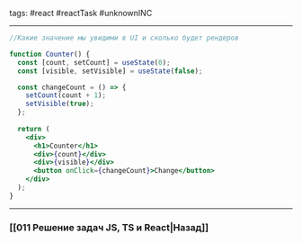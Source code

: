 tags: #react #reactTask #unknownINC 
____

```jsx
//Какие значение мы увидими в UI и сколько будет рендеров

function Counter() {
  const [count, setCount] = useState(0);
  const [visible, setVisible] = useState(false);

  const changeCount = () => {
    setCount(count + 1);
    setVisible(true);
  };
 
  return (
    <div>
      <h1>Counter</h1>
      <div>{count}</div>
      <div>{visible}</div>
      <button onClick={changeCount}>Change</button>
    </div>
  );
}
```

___
### [[011 Решение задач JS, TS и React|Назад]]